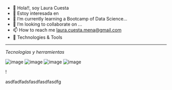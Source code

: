 - 👋 Hola!!, soy Laura Cuesta
- 👀 Estoy interesada en 
- 🌱 I’m currently learning a Bootcamp of Data Science...
- 💞️ I’m looking to collaborate on ...
- 📫 How to reach me laura.cuesta.mena@gmail.com
- 🔧 Technologies & Tools
      
----------- 

*Tecnologías y herramientas*

![image](https://user-images.githubusercontent.com/97395621/168167774-47826790-54ad-4137-9741-938544e5b24f.png)
![image](https://user-images.githubusercontent.com/97395621/168168195-016c716c-9fd8-43ef-9f88-5497fb21675c.png)
![image](https://user-images.githubusercontent.com/97395621/168170700-398bff2d-45d3-4d47-949d-f0892a1a7b88.png)
![image](https://user-images.githubusercontent.com/97395621/168171158-aa576c50-e431-46a7-b0d2-a27db6b514d2.png)





<!---
Laura-Cuesta/Laura-Cuesta is a ✨ special ✨ repository because its `README.md` (this file) appears on your GitHub profile.
You can click the Preview link to take a look at your changes.
--->!




asdfadfadsfasdfasdfasdfg
